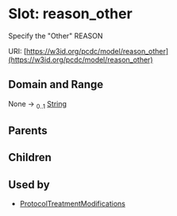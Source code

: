 
# Slot: reason_other


Specify the "Other" REASON

URI: [https://w3id.org/pcdc/model/reason_other](https://w3id.org/pcdc/model/reason_other)


## Domain and Range

None &#8594;  <sub>0..1</sub> [String](types/String.md)

## Parents


## Children


## Used by

 * [ProtocolTreatmentModifications](ProtocolTreatmentModifications.md)
